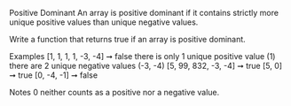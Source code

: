 Positive Dominant
An array is positive dominant if it contains strictly more unique positive values than unique negative values.

Write a function that returns true if an array is positive dominant.

Examples
    [1, 1, 1, 1, -3, -4] ➞ false
    there is only 1 unique positive value (1)
    there are 2 unique negative values (-3, -4)
    [5, 99, 832, -3, -4] ➞ true
    [5, 0] ➞ true
    [0, -4, -1] ➞ false

Notes
    0 neither counts as a positive nor a negative value.

